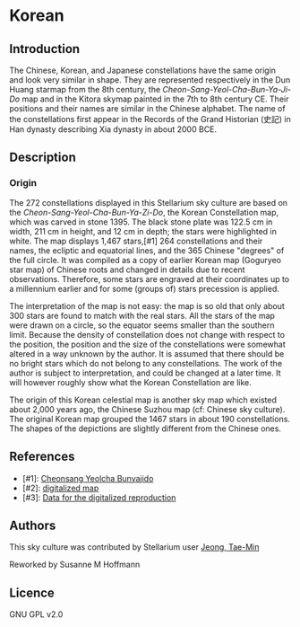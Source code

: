 # Korean

## Introduction

The Chinese, Korean, and Japanese constellations have the same origin and look very similar in shape. They are represented respectively in the Dun Huang starmap from the 8th century, the _Cheon-Sang-Yeol-Cha-Bun-Ya-Ji-Do_ map and in the Kitora skymap painted in the 7th to 8th century CE. Their positions and their names are similar in the Chinese alphabet. The name of the constellations first appear in the Records of the Grand Historian (史記) in Han dynasty describing Xia dynasty in about 2000 BCE.

## Description

### Origin

The 272 constellations displayed in this Stellarium sky culture are based on the _Cheon-Sang-Yeol-Cha-Bun-Ya-Zi-Do_, the Korean Constellation map, which was carved in stone 1395. The black stone plate was 122.5 cm in width, 211 cm in height, and 12 cm in depth; the stars were highlighted in white. The map displays 1,467 stars,[#1] 264 constellations and their names, the ecliptic and equatorial lines, and the 365 Chinese "degrees" of the full circle. It was compiled as a copy of earlier Korean map (Goguryeo star map) of Chinese roots and changed in details due to recent observations. Therefore, some stars are engraved at their coordinates up to a millennium earlier and for some (groups of) stars precession is applied.

The interpretation of the map is not easy: the map is so old that only about 300 stars are found to match with the real stars. All the stars of the map were drawn on a circle, so the equator seems smaller than the southern limit. Because the density of constellation does not change with respect to the position, the position and the size of the constellations were somewhat altered in a way unknown by the author. It is assumed that there should be no bright stars which do not belong to any constellations. The work of the author is subject to interpretation, and could be changed at a later time. It will however roughly show what the Korean Constellation are like.

The origin of this Korean celestial map is another sky map which existed about 2,000 years ago, the Chinese Suzhou map (cf: Chinese sky culture). The original Korean map grouped the 1467 stars in about 190 constellations. The shapes of the depictions are slightly different from the Chinese ones.

## References

 - [#1]: [Cheonsang Yeolcha Bunyajido](http://en.wikipedia.org/wiki/Cheonsang_Yeolcha_Bunyajido)
 - [#2]: [digitalized map](https://digicult2.thulb.uni-jena.de/rsc/viewer/digicult_derivate_00115090/Sternkarte2.tif)
 - [#3]: [Data for the digitalized reproduction](http://sammlungen.uni-jena.de/sammlungsobjekte/p/1/h/1/nc/1.html?tx_jomuseo_pi1009%5BjoDetailView%5D=DE-MUS-046828%2Flido%2Fdc00000039)

## Authors

This sky culture was contributed by Stellarium user [Jeong, Tae-Min](http://user.chollian.net/~jtm71/)

Reworked by Susanne M Hoffmann

## Licence

GNU GPL v2.0

